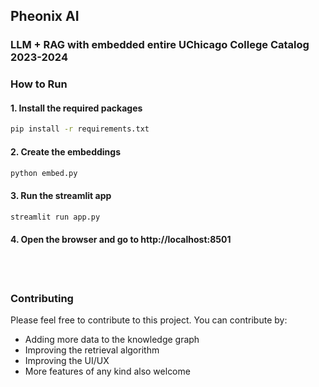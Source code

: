 ## Pheonix AI 
### LLM + RAG with embedded entire UChicago College Catalog 2023-2024

### How to Run

#### 1. Install the required packages
```bash
pip install -r requirements.txt
```

#### 2. Create the embeddings
```bash
python embed.py
```

#### 3. Run the streamlit app
```bash
streamlit run app.py
```

#### 4. Open the browser and go to http://localhost:8501

<br /> 
<br /> 

### Contributing
Please feel free to contribute to this project. You can contribute by:
- Adding more data to the knowledge graph
- Improving the retrieval algorithm
- Improving the UI/UX
- More features of any kind also welcome